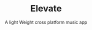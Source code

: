 <h1 align="center">Elevate</h1>
<p align="center">A light Weight cross platform music app </p>

<p align="center">
  <img src="">
</p>
